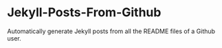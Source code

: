 # Jekyll-Posts-From-Github
 Automatically generate Jekyll posts from all the README files of a Github user.
